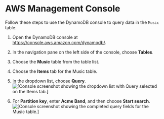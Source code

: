 # AWS Management Console<a name="getting-started-step-5-Console"></a>

Follow these steps to use the DynamoDB console to query data in the `Music` table\.

1. Open the DynamoDB console at [https://console\.aws\.amazon\.com/dynamodb/](https://console.aws.amazon.com/dynamodb/)\.

1. In the navigation pane on the left side of the console, choose **Tables**\.

1. Choose the **Music** table from the table list\.

1. Choose the **Items** tab for the Music table\.

1. In the dropdown list, choose **Query**\.  
![\[Console screenshot showing the dropdown list with Query selected on the Items tab.\]](http://docs.aws.amazon.com/amazondynamodb/latest/developerguide/images/GettingStarted/QueryClickQuery.png)

1. For **Partition key**, enter **Acme Band**, and then choose **Start search**\.  
![\[Console screenshot showing the completed query fields for the Music table.\]](http://docs.aws.amazon.com/amazondynamodb/latest/developerguide/images/GettingStarted/QueryClickSearch.png)